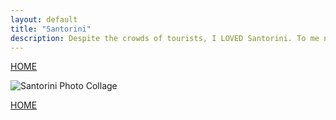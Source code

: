 ```yaml
---
layout: default
title: "Santorini"
description: Despite the crowds of tourists, I LOVED Santorini. To me nothing can take away form the beauty of the place - you just have to navigate the masses with some strategy.
---
```

[HOME](index.md)

![Santorini Photo Collage](/img/santorini.jpg)


[HOME](index.md)
